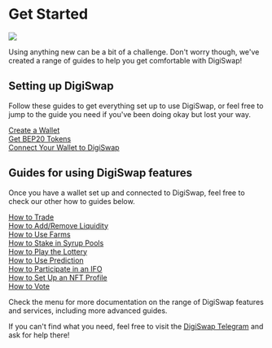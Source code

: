 # Get Started

![](<../.gitbook/assets/docs masthead (15).png>)

Using anything new can be a bit of a challenge. Don't worry though, we've created a range of guides to help you get comfortable with DigiSwap!

## Setting up DigiSwap

Follow these guides to get everything set up to use DigiSwap, or feel free to jump to the guide you need if you've been doing okay but lost your way.

[Create a Wallet](https://docs.digiswap.finance/get-started/wallet-guide)\
[Get BEP20 Tokens](https://docs.digiswap.finance/get-started/bep20-guide)\
[Connect Your Wallet to DigiSwap](https://docs.digiswap.finance/get-started/connection-guide)

## Guides for using DigiSwap features

Once you have a wallet set up and connected to DigiSwap, feel free to check our other how to guides below.

[How to Trade](https://docs.digiswap.finance/products/pancakeswap-exchange/trade-guide)\
[How to Add/Remove Liquidity](https://docs.digiswap.finance/products/pancakeswap-exchange/liquidity-guide)\
[How to Use Farms](https://docs.digiswap.finance/products/yield-farming/how-to-use-farms)\
[How to Stake in Syrup Pools](https://docs.digiswap.finance/products/syrup-pool/syrup-pool-guide)\
[How to Play the Lottery](https://docs.digiswap.finance/products/lottery/lottery-guide)\
[How to Use Prediction](https://docs.digiswap.finance/products/prediction/prediction-guide)\
[How to Participate in an IFO](https://docs.digiswap.finance/products/ifo-initial-farm-offering/ifo-guide)\
[How to Set Up an NFT Profile](https://docs.digiswap.finance/products/nft-profile-system/profile-guide)\
[How to Vote](https://docs.digiswap.finance/products/voting/voting-guide)

Check the menu for more documentation on the range of DigiSwap features and services, including more advanced guides.

If you can't find what you need, feel free to visit the [DigiSwap Telegram](../contact-us/telegram.md) and ask for help there!
